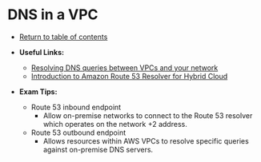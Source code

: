 # DNS in a VPC

* [Return to table of contents](../../../README.md)

* **Useful Links:**
  * [Resolving DNS queries between VPCs and your network](https://docs.aws.amazon.com/Route53/latest/DeveloperGuide/resolver.html)
  * [Introduction to Amazon Route 53 Resolver for Hybrid Cloud](https://www.youtube.com/watch?v=D1n5kDTWidQ)

* **Exam Tips:**
  * Route 53 inbound endpoint
    * Allow on-premise networks to connect to the Route 53 resolver which operates on the network +2 address.
  * Route 53 outbound endpoint
    * Allows resources within AWS VPCs to resolve specific queries against on-premise DNS servers.
